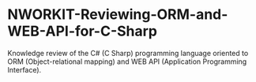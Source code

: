 # NWORKIT-Reviewing-ORM-and-WEB-API-for-C-Sharp
Knowledge review of the C# (C Sharp) programming language oriented to ORM (Object-relational mapping) and WEB API (Application Programming Interface).
